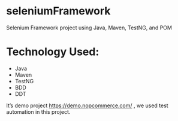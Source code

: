 # seleniumFramework
Selenium Framework project using Java, Maven, TestNG, and POM


# Technology Used:

- Java
- Maven
- TestNG
- BDD
- DDT

It’s demo project https://demo.nopcommerce.com/ , we used test automation in this project.

